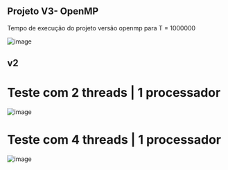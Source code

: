 ## Projeto V3- OpenMP

Tempo de execução do projeto versão openmp para T = 1000000

![image](https://github.com/Amiltonlopescosta/ComputacaoParalela5G/assets/79999632/67127446-cbb4-4791-a04f-c4db5a506c33)


## v2


# Teste com 2 threads | 1 processador

![image](https://github.com/Amiltonlopescosta/ComputacaoParalela5G/assets/79999632/21c9c984-12a6-4509-8437-0064aaa50eef)

# Teste com 4 threads | 1 processador

![image](https://github.com/Amiltonlopescosta/ComputacaoParalela5G/assets/79999632/bacd5bf2-23cf-4155-8acc-da9186bcb7fe)
